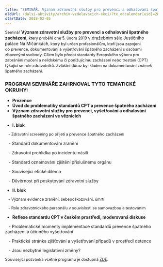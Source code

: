 ```yaml
---
title: "SEMINÁŘ: Význam zdravotní služby pro prevenci a odhalování špatného zacházení (Praha)"
oldUrl: /dalsi-aktivity/archiv-vzdelavacich-akci/?tx_odcalendar[uid]=284&cHash=a68f51c77317dee0814a76857c359a68
startDate: 2019-02-05
---
```


<p class="align-blok" style="line-height: 17.92px;"><span style="font-size: 12.8px;">Seminář </span><b>Význam zdravotní služby pro prevenci a odhalování špatného zacházení, </b><span style="font-size: 12.8px;">který proběhl dne 5. února 2019 </span>v dražebním sále Justičního paláce Na Míčánkách<span style="font-size: 12.8px;">, </span><span style="font-size: 12.8px;">který byl</span><span style="font-size: 12.8px;"> určen profesionálům, kteří jsou zapojeni do prevence, dokumentování a vyšetřování špatného zacházení s osobami zbavenými svobody. Cílem bylo předat standardy Evropského výboru pro zabránění mučení a nelidskému či ponižujícímu zacházení nebo trestání (CPT) týkající se role zdravotníků. Zvláštní důraz byl kladen na dokumentování známek špatného zacházení. </span></p><h3 class="align-blok">PROGRAM SEMINÁŘE ZAHRNOVAL TYTO TEMATICKÉ OKRUHY:</h3><p></p><ul><li><b>Prezence</b></li><li><b>Úvod do problematiky standardů CPT a prevence špatného zacházení</b></li><li><b>Význam zdravotní služby pro prevenci, vyšetřování a odhalování špatného zacházení ve věznicích</b></li></ul><ul><li><b>I. blok</b></li></ul><p><span style="background-color: initial; font-size: 12.8px;">   - Zdravotní screening po přijetí a prevence špatného zacházení</span></p>
<p>   - Standard dokumentování zranění</p>
<p>   - Zdravotní prohlídka po incidentu násilí</p>
<p>   - Standard oznamování zjištění příslušnému orgánu</p>
<p>   - Související etické dilema</p>
<p>   - Důvěrnost při poskytování zdravotní služby</p>
<p></p><ul><li><b>II. blok</b></li></ul><p><span style="background-color: initial; font-size: 12.8px;">   - Význam evidence zranění, sebepoškozování, úmrtí</span></p>
<p><span style="background-color: initial; font-size: 12.8px;">   - Role zdravotnického personálu v souvislosti se samovazbou a testováním</span></p>
<p></p><b><ul><li><b>Reflexe standardu CPT v českém prostředí, moderovaná diskuse</b></li></ul></b><p></p>
<p>   - Problematické momenty implementace standardů prevence špatného zacházení a účinného vyšetřování</p>
<p>   - Praktická stránka zjišťování a vyšetřování případů v prostředí detence</p>
<p>   - Jsou nezbytné legislativní změny?</p>
<p></p>
<p><span style="font-size: 12.8px;">Související pozvánka včetně programu je dostupná </span><a href="https://www.ochrance.cz/uploads-import/projekt_ESF/00_2019_VA/SEMINARE/02_05_Vyznam_zdravotni_sluzby/02_05_Vyznam_zdravotni_sluzby_pro_prevenci_a_odhalovani_spatneho_zachazeni_POZVANKA.pdf" style="font-size: 12.8px;">ZDE</a><span style="font-size: 12.8px;">.</span></p>
